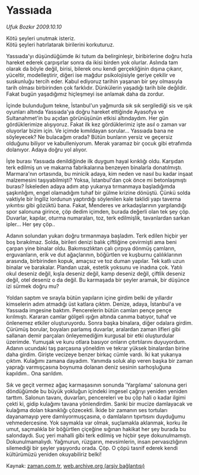 # Yassıada

*Ufuk Bozkır 2009.10.10*

<tr><td class="metin" colspan="2" style="padding-top: 20px; padding-left: 5px; padding-right: 10px;">Kötü şeyleri unutmak isteriz.<br/>Kötü şeyleri hatırlatarak birilerini korkuturuz.</td></tr><tr><td class="metin" colspan="2" style="padding-top: 20px; padding-left: 5px; padding-right: 10px;"><p>Yassıada'yı düşündüğümde iki tutum da belirginleşir, biribirlerine doğru hızla hareket ederek çarpışırlar sonra da ikisi birden yok olurlar. Aslında tam olarak da böyle değil, birisi, bilerek onu kendi gerçekliğinin dışına çıkarır, yüceltir, modelleştirir, diğeri ise mağdur psikolojisiyle geriye çekilir ve suskunluğu tercih eder. Kabul ediyoruz tarihin yaşanan bir şey olmasıyla tarih olması birbirinden çok farklıdır. Dünkülerin yaşadığı tarih bile değildir. Fakat bugün yaşadığımız hiçleşmeyi ise anlamak daha da zordur.
<p>İçinde bulunduğum tekne, İstanbul'un yağmurda sık sık sergilediği sis ve ışık oyunları altında Yassıada'ya doğru hareket ettiğinde Ayasofya ve Sultanahmet'in bu açıdan görünüşünün etkisi altındaydım. Her gün gördüklerimize alışıyoruz. Fakat ilk kez gördüklerimiz işte asıl o zaman var oluyorlar bizim için. Ve içimde kımıldayan sorular... Yassıada bana ne söyleyecek? Ne bulacağım orada? Bütün bunların yersiz ve geçersiz olduğunu biliyor ve kabulleniyorum. Merak yaramaz bir çocuk gibi etrafımda dolanıyor. Adaya doğru yol alıyor.
<p>İşte burası Yassıada denildiğinde ilk duygum hayal kırıklığı oldu. Karşıdan terk edilmiş un ve makarna fabrikalarına benzeyen binalarla donatılmıştı. Marmara'nın ortasında, bu minicik adaya, kim neden ve nasıl bu kadar inşaat malzemesini taşıyabilmişti? Yoksa, İstanbul'dan çok önce mi betonlaşmıştı burası? İskeleden adaya adım atıp yukarıya tırmanmaya başladığımda şaşkınlığım, engel olamadığım tuhaf bir gülme krizine dönüştü. Çünkü solda vaktiyle bir İngiliz lordunun yaptırdığı söylenilen kale taklidi yapı taverna yıkıntısı gibi gözüktü bana. Fakat, Menderes ve arkadaşlarının yargılandığı spor salonuna girince, çöp dedim içimden, burada değerli olan tek şey çöp. Duvarlar, kapılar, oturma numaraları, toz, terk edilmişlik, tavanlardan sarkan ipler... Her şey çöp..
<p>Adanın solundan yukarı doğru tırmanmaya başladım. Terk edilen hiçbir yer boş bırakılmaz. Solda, birileri denizi balık çiftliğine çevirmişti ama beni çarpan yine binalar oldu. Bakımsızlıktan çalı çırpıya dönmüş çamların, erguvanların, erik ve dut ağaçlarının, böğürtlen ve kuşburnu çalılıklarının arasında, birbirinden kopuk, amaçsız ve toz duman yapılar. Tek katlı uzun binalar ve barakalar. Plandan uzak, estetik yoksunu ve inadına çok. Yatılı okul deseniz değil, kışla deseniz değil, kamp deseniz değil, çiftlik deseniz değil, otel deseniz o da değil. Bu karmaşada bir şeyler aramak, bir düşünce izi sürmek doğru mu?
<p>Yoldan saptım ve sırayla bütün yapıların içine girdim belki de yıllardır kimselerin adım atmadığı üst katlara çıktım. Denize, adaya, İstanbul'a ve Yassıada imgesine baktım. Pencerelerin bütün camları pençe pençe kırılmıştı. Kararan camlar gölgeli ışığın altında canıma batıyor, tuhaf ve önlenemez etkiler oluşturuyordu. Sonra başka binalara, diğer odalara girdim. Çürümüş borular, boyaları parlamış duvarlar, aralardan zaman lifleri gibi sallanan demir parçaları önleyemediğim kurgusal bir etki oluşturdular üzerimde. Yumuşak ve kuru otlara basıyor onların çıtırtılarını duyuyordum. Adanın ucundaki taş parçasına yöneldim ve tekrar yüksek binalardan birine daha girdim. Girişte vecizeye benzer birkaç cümle vardı. İki kat yukarıya çıktım. Kulağımı zamana dayadım. Yanımda soluk alıp veren başka bir zaman yaprağı varmışçasına boynuma dolanan deniz sesinin sarhoşluğuna kapıldım.. Ona sarıldım.
<p>Sık ve geçit vermez ağaç karmaşasının sonunda 'Yargılama' salonuna geri döndüğümde bu büyük yokluğun içindeki imgesel çağrıyı yeniden yeniden tarttım. Salonun tavanı, duvarları, pencereleri ve bu çöp hali o kadar ilgimi çekti ki, gidip kulağımı tavana yönlendirdim. Sanki bir mucize damlayacak ve kulağıma dolan tıkanıklığı çözecekti. İkide bir zamanın ses tortuları dayanamayıp yere damlıyormuşçasına, o damlaların tıpırtısını duyduğumu vehmedercesine. Yok saymakla var olmak, suçlamakla aklanmak, korku ile umut, saçmalıkla bir böğürtlen çiçeğine sığınan hakikat her şey burada bu salondaydı. Suç yeri mahalli gibi terk edilmiş ve hiçbir şeye dokunulmamıştı. Dokunulmamalıydı. Yağmurun, rüzgarın, mevsimlerin, insan pervasızlığının silemediği bir şeyler yaşıyordu orada. Çöp. O çöpü tasnif ederek kendi kültürümüzü yeniden okuyabiliriz belki!<br/></p></p></p></p></p></p></td></tr>

Kaynak: [zaman.com.tr](http://zaman.com.tr/yazar.do?yazino=901342), [web.archive.org (arşiv bağlantısı)](http://web.archive.org/web/20091012161142/http://www.zaman.com.tr:80/yazar.do?yazino=901342)
